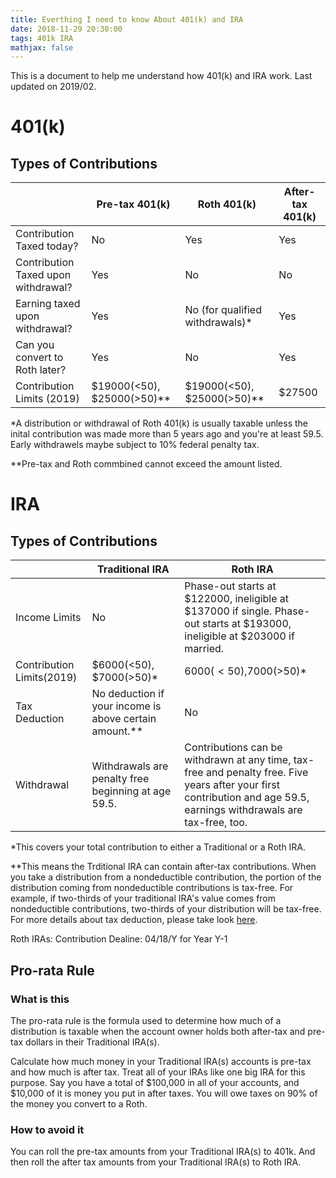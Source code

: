 ```yaml
---
title: Everthing I need to know About 401(k) and IRA
date: 2018-11-29 20:30:00
tags: 401k IRA
mathjax: false
---
```


This is a document to help me understand how 401(k) and IRA work. Last updated on 2019/02.

<!-- more -->

# 401(k)

## Types of Contributions

|  | Pre-tax 401(k) | Roth 401(k) | After-tax 401(k) |
|--------------------------------------|-------------------------------|---------------------------------|------------------|
| Contribution Taxed today? | No | Yes | Yes |
| Contribution Taxed upon withdrawal? | Yes | No | No |
| Earning taxed upon withdrawal? | Yes | No (for qualified withdrawals)* | Yes |
| Can you convert to Roth later? | Yes | No | Yes |
| Contribution Limits (2019) | $19000(<50), $25000(>50)** | $19000(<50), $25000(>50)** | $27500 |

*A distribution or withdrawal of Roth 401(k) is usually taxable unless the inital contribution was made more than 5 years ago and you're at least 59.5. Early withdrawels maybe subject to 10% federal penalty tax.

**Pre-tax and Roth commbined cannot exceed the amount listed.

# IRA

## Types of Contributions

|  | Traditional IRA | Roth IRA |
|---------------------|-----------------------------------------------------------------------------------------------------------------------------------------------------------------------|------------------------------------------------------------------------------------------------------------------------------|
| Income Limits | No | Phase-out starts at $122000, ineligible at $137000 if single. Phase-out starts at $193000, ineligible at $203000 if married. |
| Contribution Limits(2019) | $6000(<50), $7000(>50)* | $6000(<50),$7000(>50)* |
| Tax Deduction | No deduction if your income is above certain amount.** | No |
| Withdrawal | Withdrawals are penalty free beginning at age 59.5. | Contributions can be withdrawn at any time, tax-free and penalty free. Five years after your first contribution and age 59.5, earnings withdrawals are tax-free, too. |

*This covers your total contribution to either a Traditional or a Roth IRA.

**This means the Trditional IRA can contain after-tax contributions. When you take a distribution from a nondeductible contribution, the portion of the distribution coming from nondeductible contributions is tax-free. For example, if two-thirds of your traditional IRA's value comes from nondeductible contributions, two-thirds of your distribution will be tax-free. For more details about tax deduction, please take look [here](https://www.irs.gov/retirement-plans/ira-deduction-limits).

Roth IRAs:
Contribution Dealine: 04/18/Y for Year Y-1

## Pro-rata Rule

### What is this

The pro-rata rule is the formula used to determine how much of a distribution is taxable when the account owner holds both after-tax and pre-tax dollars in their Traditional IRA(s).

Calculate how much money in your Traditional IRA(s) accounts is pre-tax and how much is after tax. Treat all of your IRAs like one big IRA for this purpose. Say you have a total of $100,000 in all of your accounts, and $10,000 of it is money you put in after taxes. You will owe taxes on 90% of the money you convert to a Roth.

### How to avoid it

You can roll the pre-tax amounts from your Traditional IRA(s) to 401k. And then roll the after tax amounts from your Traditional IRA(s) to Roth IRA.


[comment]: <> (Todo: Doc: Backdoors and Rollover)